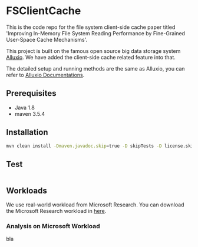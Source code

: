# FSClientCache
This is the code repo for the file system client-side cache paper titled 'Improving In-Memory File System Reading Performance by Fine-Grained User-Space Cache Mechanisms'.

This project is built on the famous open source big data storage system [Alluxio](https://github.com/Alluxio/alluxio). We have added the client-side cache related feature into that. 

The detailed setup and running methods are the same as Alluxio, you can refer to [Alluxio Documentations](https://docs.alluxio.io/os/user/stable/en/Overview.html).

## Prerequisites
- Java 1.8
- maven 3.5.4

## Installation
```bash
mvn clean install -Dmaven.javadoc.skip=true -D skipTests -D license.skip=true -Dcheckstyle.skip=true -Dfindbugs.skip=true
```

## Test
```bash

```

## Workloads
We use real-world workload from Microsoft Research.
You can download the Microsoft Research workload in [here](http://iotta.snia.org/traces/388).

### Analysis on Microsoft Workload
bla
